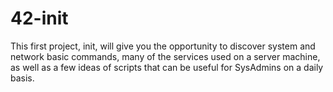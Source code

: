 # 42-init
This first project, init, will give you the opportunity to discover system and network basic commands, many of the services used on a server machine, as well as a few ideas of scripts that can be useful for SysAdmins on a daily basis.
